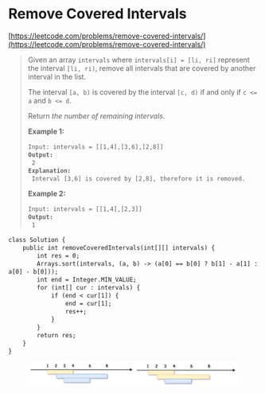 # Remove Covered Intervals

[https://leetcode.com/problems/remove-covered-intervals/](https://leetcode.com/problems/remove-covered-intervals/)

> Given an array `intervals` where `intervals[i] = [li, ri]` represent the interval `[li, ri)`, remove all intervals that are covered by another interval in the list.
>
> The interval `[a, b)` is covered by the interval `[c, d)` if and only if `c <= a` and `b <= d`.
>
> Return _the number of remaining intervals_.
>
> &#x20;
>
> **Example 1:**
>
> <pre><code>Input: intervals = [[1,4],[3,6],[2,8]]
> <strong>Output:
> </strong> 2
> <strong>Explanation:
> </strong> Interval [3,6] is covered by [2,8], therefore it is removed.</code></pre>
>
> **Example 2:**
>
> <pre><code>Input: intervals = [[1,4],[2,3]]
> <strong>Output:
> </strong> 1</code></pre>

```
class Solution {
    public int removeCoveredIntervals(int[][] intervals) {
        int res = 0;
        Arrays.sort(intervals, (a, b) -> (a[0] == b[0] ? b[1] - a[1] : a[0] - b[0]));
        int end = Integer.MIN_VALUE;
        for (int[] cur : intervals) {
            if (end < cur[1]) {
                end = cur[1];
                res++;
            }
        }
        return res;
    }
}
```

<figure><img src="../.gitbook/assets/image (12).png" alt=""><figcaption></figcaption></figure>
